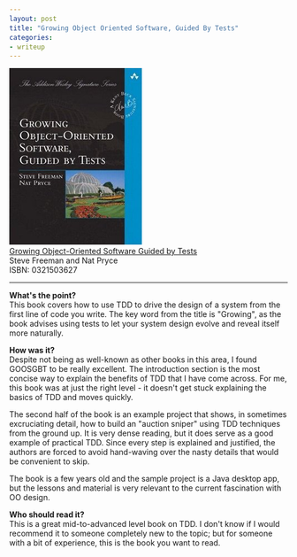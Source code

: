 ```yaml
---
layout: post
title: "Growing Object Oriented Software, Guided By Tests"
categories:
- writeup
---
```


![](/static/goos-gbt.jpg)  
[Growing Object-Oriented Software Guided by Tests][link]   
Steve Freeman and Nat Pryce       
ISBN: 0321503627

---

**What's the point?**  
This book covers how to use TDD to drive the design of a system from the first line of
code you write. The key word from the title is "Growing", as the book advises using tests
to let your system design evolve and reveal itself more naturally.

**How was it?**  
Despite not being as well-known as other books in this area, I found GOOSGBT to be really
excellent. The introduction section is the most concise way to explain the benefits of
TDD that I have come across. For me, this book was at just the right level - it doesn't 
get stuck explaining the basics of TDD and moves quickly.

The second half of the book is an example project that shows, in sometimes 
excruciating detail, how to build an "auction sniper" using TDD techniques from the 
ground up. It is very dense reading, but it does serve as a good example of practical 
TDD. Since every step is explained and justified, the authors are forced to avoid 
hand-waving over the nasty details that would be convenient to skip.

The book is a few years old and the sample project is a Java desktop app, but the lessons
and material is very relevant to the current fascination with OO design.

**Who should read it?**  
This is a great mid-to-advanced level book on TDD. I don't know if I would recommend 
it to someone completely new to the topic; but for someone with a bit of experience,
this is the book you want to read.

[link]: http://www.amazon.com/exec/obidos/ASIN/0321503627/ref=nosim&tag=bookreview0a1-20
